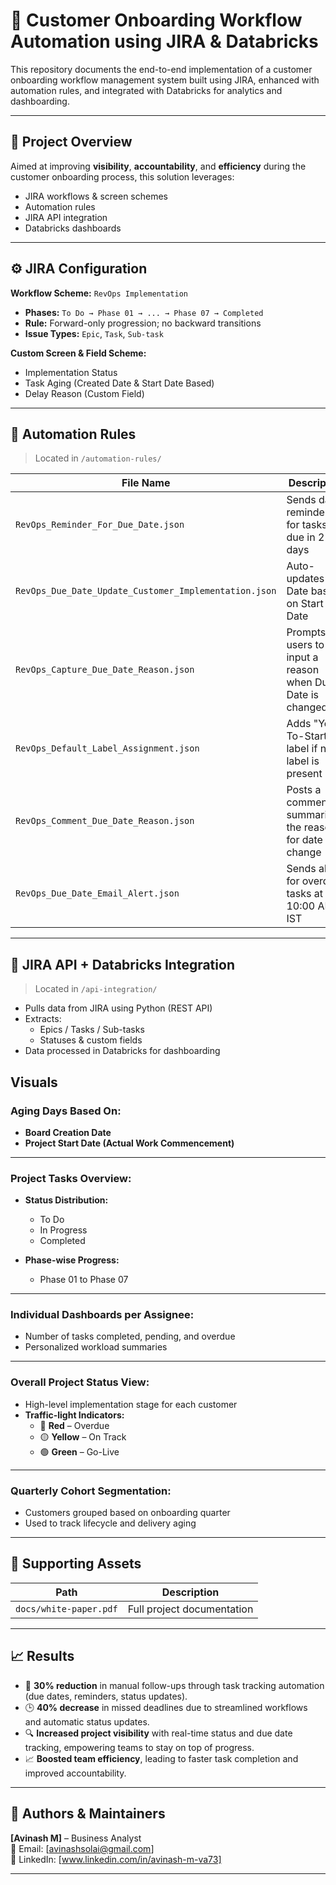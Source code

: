 # 🚀 Customer Onboarding Workflow Automation using JIRA & Databricks

This repository documents the end-to-end implementation of a customer onboarding workflow management system built using JIRA, enhanced with automation rules, and integrated with Databricks for analytics and dashboarding.

---

## 📌 Project Overview

Aimed at improving **visibility**, **accountability**, and **efficiency** during the customer onboarding process, this solution leverages:
- JIRA workflows & screen schemes
- Automation rules
- JIRA API integration
- Databricks dashboards

---

## ⚙️ JIRA Configuration

**Workflow Scheme:** `RevOps Implementation`

- **Phases:** `To Do → Phase 01 → ... → Phase 07 → Completed`
- **Rule:** Forward-only progression; no backward transitions
- **Issue Types:** `Epic`, `Task`, `Sub-task`

**Custom Screen & Field Scheme:**
- Implementation Status
- Task Aging (Created Date & Start Date Based)
- Delay Reason (Custom Field)

---

## 🤖 Automation Rules

> Located in `/automation-rules/`

| File Name                                         | Description                                               |
|--------------------------------------------------|-----------------------------------------------------------|
| `RevOps_Reminder_For_Due_Date.json`              | Sends daily reminders for tasks due in 2 days             |
| `RevOps_Due_Date_Update_Customer_Implementation.json` | Auto-updates Due Date based on Start Date               |
| `RevOps_Capture_Due_Date_Reason.json`            | Prompts users to input a reason when Due Date is changed  |
| `RevOps_Default_Label_Assignment.json`           | Adds "Yet-To-Start" label if no label is present          |
| `RevOps_Comment_Due_Date_Reason.json`            | Posts a comment summarizing the reason for date change    |
| `RevOps_Due_Date_Email_Alert.json`               | Sends alerts for overdue tasks at 10:00 AM IST            |


---

## 🔗 JIRA API + Databricks Integration

> Located in `/api-integration/`

- Pulls data from JIRA using Python (REST API)
- Extracts:
  - Epics / Tasks / Sub-tasks
  - Statuses & custom fields
- Data processed in Databricks for dashboarding

## Visuals

### Aging Days Based On:
- **Board Creation Date**
- **Project Start Date (Actual Work Commencement)**

---

### Project Tasks Overview:
- **Status Distribution:**
  - To Do
  - In Progress
  - Completed
  
- **Phase-wise Progress:**
  - Phase 01 to Phase 07

---

### Individual Dashboards per Assignee:
- Number of tasks completed, pending, and overdue
- Personalized workload summaries

---

### Overall Project Status View:
- High-level implementation stage for each customer
- **Traffic-light Indicators:**
  - 🔴 **Red** – Overdue
  - 🟡 **Yellow** – On Track
  - 🟢 **Green** – Go-Live

---

### Quarterly Cohort Segmentation:
- Customers grouped based on onboarding quarter
- Used to track lifecycle and delivery aging
---

## 📁 Supporting Assets

| Path                            | Description                        |
|---------------------------------|------------------------------------|
| `docs/white-paper.pdf`          | Full project documentation         |

---

## 📈 Results

- 📅 **30% reduction** in manual follow-ups through task tracking automation (due dates, reminders, status updates).
- 🕒 **40% decrease** in missed deadlines due to streamlined workflows and automatic status updates.
- 🔍 **Increased project visibility** with real-time status and due date tracking, empowering teams to stay on top of progress.
- 📈 **Boosted team efficiency**, leading to faster task completion and improved accountability.

---

## 👤 Authors & Maintainers

**[Avinash M]** – Business Analyst  
📧 Email: [avinashsolai@gmail.com]  
🔗 LinkedIn: [www.linkedin.com/in/avinash-m-va73]  

---
